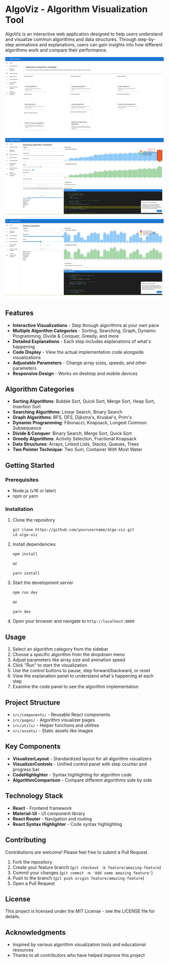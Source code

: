 # AlgoViz - Algorithm Visualization Tool

AlgoViz is an interactive web application designed to help users understand and visualize common algorithms and data structures. Through step-by-step animations and explanations, users can gain insights into how different algorithms work and compare their performance.

![AlgoViz Screenshot](public/home.png)
![AlgoViz Screenshot searching algorithm](public/searching.png)
![AlgoViz Screenshot sorting algorithm](public/sorting.png)

## Features

- **Interactive Visualizations** - Step through algorithms at your own pace
- **Multiple Algorithm Categories** - Sorting, Searching, Graph, Dynamic Programming, Divide & Conquer, Greedy, and more
- **Detailed Explanations** - Each step includes explanations of what's happening
- **Code Display** - View the actual implementation code alongside visualizations
- **Adjustable Parameters** - Change array sizes, speeds, and other parameters
- **Responsive Design** - Works on desktop and mobile devices

## Algorithm Categories

- **Sorting Algorithms**: Bubble Sort, Quick Sort, Merge Sort, Heap Sort, Insertion Sort
- **Searching Algorithms**: Linear Search, Binary Search
- **Graph Algorithms**: BFS, DFS, Dijkstra's, Kruskal's, Prim's
- **Dynamic Programming**: Fibonacci, Knapsack, Longest Common Subsequence
- **Divide & Conquer**: Binary Search, Merge Sort, Quick Sort
- **Greedy Algorithms**: Activity Selection, Fractional Knapsack
- **Data Structures**: Arrays, Linked Lists, Stacks, Queues, Trees
- **Two Pointer Technique**: Two Sum, Container With Most Water

## Getting Started

### Prerequisites

- Node.js (v16 or later)
- npm or yarn

### Installation

1. Clone the repository
   ```
   git clone https://github.com/yourusername/algo-viz.git
   cd algo-viz
   ```

2. Install dependencies
   ```
   npm install
   ```
   or
   ```
   yarn install
   ```

3. Start the development server
   ```
   npm run dev
   ```
   or
   ```
   yarn dev
   ```

4. Open your browser and navigate to `http://localhost:8080`

## Usage

1. Select an algorithm category from the sidebar
2. Choose a specific algorithm from the dropdown menu
3. Adjust parameters like array size and animation speed
4. Click "Run" to start the visualization
5. Use the control buttons to pause, step forward/backward, or reset
6. View the explanation panel to understand what's happening at each step
7. Examine the code panel to see the algorithm implementation

## Project Structure

- `src/components/` - Reusable React components
- `src/pages/` - Algorithm visualizer pages
- `src/utils/` - Helper functions and utilities
- `src/assets/` - Static assets like images

## Key Components

- **VisualizerLayout** - Standardized layout for all algorithm visualizers
- **VisualizerControls** - Unified control panel with step counter and progress bar
- **CodeHighlighter** - Syntax highlighting for algorithm code
- **AlgorithmComparison** - Compare different algorithms side by side

## Technology Stack

- **React** - Frontend framework
- **Material-UI** - UI component library
- **React Router** - Navigation and routing
- **React Syntax Highlighter** - Code syntax highlighting

## Contributing

Contributions are welcome! Please feel free to submit a Pull Request.

1. Fork the repository
2. Create your feature branch (`git checkout -b feature/amazing-feature`)
3. Commit your changes (`git commit -m 'Add some amazing feature'`)
4. Push to the branch (`git push origin feature/amazing-feature`)
5. Open a Pull Request

## License

This project is licensed under the MIT License - see the LICENSE file for details.

## Acknowledgments

- Inspired by various algorithm visualization tools and educational resources
- Thanks to all contributors who have helped improve this project
